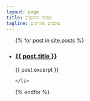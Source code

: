 ```yaml
---
layout: page
title: מפתח התקציב
tagline: פוסטים אחרונים
---
```



<ul>
  {% for post in site.posts %}
    <li>
	  <a href="{{ post.url }}"> <h3>{{ post.title }}</h3></a> 
      {{ post.excerpt }}

    </li>
  {% endfor %}
</ul>


